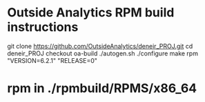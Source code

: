 # Outside Analytics RPM build instructions
git clone https://github.com/OutsideAnalytics/deneir_PROJ.git
cd deneir_PROJ
checkout oa-build
./autogen.sh
./configure
make rpm "VERSION=6.2.1" "RELEASE=0"
# rpm in ./rpmbuild/RPMS/x86_64
